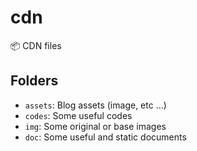 # cdn

📦 CDN files

## Folders

- `assets`: Blog assets (image, etc ...)
- `codes`: Some useful codes
- `img`: Some original or base images
- `doc`: Some useful and static documents
